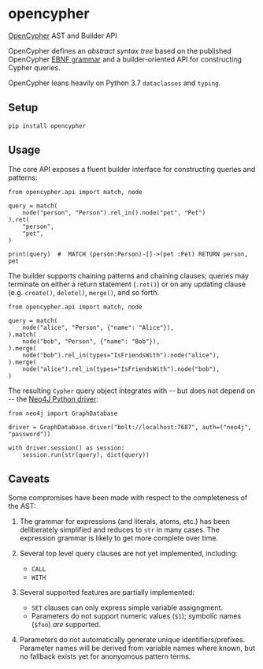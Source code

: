 # opencypher

[OpenCypher](https://www.opencypher.org/) AST and Builder API

OpenCypher defines an _abstract syntax tree_ based on the published OpenCypher
[EBNF grammar](https://s3.amazonaws.com/artifacts.opencypher.org/cypher.ebnf)
and a builder-oriented API for constructing Cypher queries.

OpenCypher leans heavily on Python 3.7 `dataclasses` and `typing`.


## Setup

    pip install opencypher


## Usage

The core API exposes a fluent builder interface for constructing queries and patterns:

    from opencypher.api import match, node

    query = match(
        node("person", "Person").rel_in().node("pet", "Pet")
    ).ret(
        "person",
        "pet",
    )

    print(query)  #  MATCH (person:Person)-[]->(pet :Pet) RETURN person, pet

The builder supports chaining patterns and chaining clauses; queries may terminate on either
a return statement (`.ret()`) or on any updating clause (e.g. `create()`, `delete()`, `merge()`,
and so forth.

    from opencypher.api import match, node

    query = match(
        node("alice", "Person", {"name": "Alice"}),
    ).match(
        node("bob", "Person", {"name": "Bob"}),
    ).merge(
        node("bob").rel_in(types="IsFriendsWith").node("alice"),
    ).merge(
        node("alice").rel_in(types="IsFriendsWith").node("bob"),
    )

The resulting `Cypher` query object integrates with -- but does not depend on -- the
[Neo4J Python driver](https://github.com/neo4j/neo4j-python-driver):

    from neo4j import GraphDatabase

    driver = GraphDatabase.driver("bolt://localhost:7687", auth=("neo4j", "password"))

    with driver.session() as session:
        session.run(str(query), dict(query))


## Caveats

Some compromises have been made with respect to the completeness of the AST:

 1. The grammar for expressions (and literals, atoms, etc.) has been deliberately simplified
    and reduces to `str` in many cases. The expression grammar is likely to get more complete
    over time.

 2. Several top level query clauses are not yet implemented, including:

     -  `CALL`
     -  `WITH`

 3. Several supported features are partially implemented:

     -  `SET` clauses can only express simple variable assigngment.
     -  Parameters do not support numeric values (`$1`); symbolic names (`$foo`) *are* supported.

 4. Parameters do not automatically generate unique identifiers/prefixes. Parameter names will be
    derived from variable names where known, but no fallback exists yet for anonyomous pattern terms.
